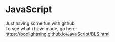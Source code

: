 # JavaScript
Just having some fun with github <br>
To see what i have made, go here:
https://boolightning.github.io/JavaScript/BLS.html
